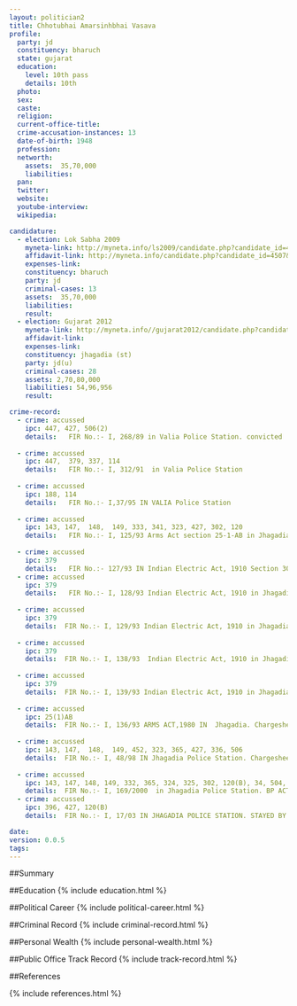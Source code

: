 ```yaml
---
layout: politician2
title: Chhotubhai Amarsinhbhai Vasava
profile: 
  party: jd
  constituency: bharuch
  state: gujarat
  education: 
    level: 10th pass
    details: 10th
  photo: 
  sex: 
  caste: 
  religion: 
  current-office-title: 
  crime-accusation-instances: 13
  date-of-birth: 1948
  profession: 
  networth: 
    assets:  35,70,000
    liabilities: 
  pan: 
  twitter: 
  website: 
  youtube-interview: 
  wikipedia: 

candidature: 
  - election: Lok Sabha 2009
    myneta-link: http://myneta.info/ls2009/candidate.php?candidate_id=4507
    affidavit-link: http://myneta.info/candidate.php?candidate_id=4507&scan=original
    expenses-link: 
    constituency: bharuch 
    party: jd
    criminal-cases: 13
    assets:  35,70,000
    liabilities: 
    result:  
  - election: Gujarat 2012
    myneta-link: http://myneta.info//gujarat2012/candidate.php?candidate_id=497
    affidavit-link: 
    expenses-link: 
    constituency: jhagadia (st) 
    party: jd(u)
    criminal-cases: 28
    assets: 2,70,80,000
    liabilities: 54,96,956
    result:  

crime-record: 
  - crime: accussed
    ipc: 447, 427, 506(2)
    details:   FIR No.:- I, 268/89 in Valia Police Station. convicted 
  
  - crime: accussed
    ipc: 447,  379, 337, 114
    details:   FIR No.:- I, 312/91  in Valia Police Station 
  
  - crime: accussed
    ipc: 188, 114
    details:   FIR No.:- I,37/95 IN VALIA Police Station
  
  - crime: accussed
    ipc: 143, 147,  148,  149, 333, 341, 323, 427, 302, 120
    details:   FIR No.:- I, 125/93 Arms Act section 25-1-AB in Jhagadia Police Station.Chargesheet dated 25/08/93. releaved on 24/10/93.
  
  - crime: accussed
    ipc: 379
    details:   FIR No.:- 127/93 IN Indian Electric Act, 1910 Section 30  in Jhagadia Police Station. Chargesheet dated 12/02/94. C C No.:- 311/94. PENDING.  
  - crime: accussed
    ipc: 379
    details:   FIR No.:- I, 128/93 Indian Electric Act, 1910 in Jhagadia Police Station. Chargesheet dated 12/02/94. C C No.:- 312/94. PENDING.  
  
  - crime: accussed
    ipc: 379
    details:  FIR No.:- I, 129/93 Indian Electric Act, 1910 in Jhagadia. Chargesheet dated 12/02/94. C C No.:- 313/94. PENDING. 
  
  - crime: accussed
    ipc: 379
    details:  FIR No.:- I, 138/93  Indian Electric Act, 1910 in Jhagadia. Chargesheet dated 12/02/94. C C No.:- 314/94. PENDING. 
  
  - crime: accussed
    ipc: 379
    details:  FIR No.:- I, 139/93 Indian Electric Act, 1910 in Jhagadia. Chargesheet dated 12/02/94. C C No.:- 315/94. PENDING. 
  
  - crime: accussed
    ipc: 25(1)AB
    details:  FIR No.:- I, 136/93 ARMS ACT,1980 IN  Jhagadia. Chargesheet dated 12/02/94. PENDING. 
  
  - crime: accussed
    ipc: 143, 147,  148,  149, 452, 323, 365, 427, 336, 506
    details:  FIR No.:- I, 48/98 IN Jhagadia Police Station. Chargesheet dated 01/08/2000. PENDING.  
  
  - crime: accussed
    ipc: 143, 147, 148, 149, 332, 365, 324, 325, 302, 120(B), 34, 504, 506(B)
    details:  FIR No.:- I, 169/2000  in Jhagadia Police Station. BP ACT 135. CRIME IS NOT REPORTED AS PER POLICE REPORT.  
  - crime: accussed
    ipc: 396, 427, 120(B)
    details:  FIR No.:- I, 17/03 IN JHAGADIA POLICE STATION. STAYED BY HIGH COURT   

date: 
version: 0.0.5
tags: 
---
```

##Summary


##Education
{% include education.html %}


##Political Career
{% include political-career.html %}


##Criminal Record
{% include criminal-record.html %}


##Personal Wealth
{% include personal-wealth.html %}


##Public Office Track Record
{% include track-record.html %}


##References


{% include references.html %}